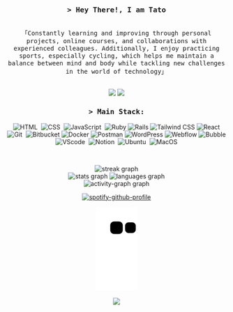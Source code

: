


<!-- Intro  -->
<div align="center">
  <h3>
    <samp>&gt; Hey There!, I am Tato</samp>
  </h3>

  <p> 
    <samp>
      <br>
      「Constantly learning and improving through personal projects, online courses, and collaborations with experienced colleagues. Additionally, I enjoy practicing sports, especially cycling, which helps me maintain a balance between mind and body while tackling new challenges in the world of technology」
      <br><br>
    </samp>
  </p>

  <p>
    <a href="mailto:contato.tatobrito@gmail.com"><img src="https://img.shields.io/badge/-Gmail-%23333?style=for-the-badge&logo=gmail&logoColor=white" target="_blank"></a>
    <a href="https://www.linkedin.com/in/thais-brito-70a405163" target="_blank"><img src="https://img.shields.io/badge/-LinkedIn-%230077B5?style=for-the-badge&logo=linkedin&logoColor=white"  target="_blank"></a>
  </p>

  <h3>
    <samp>&gt; Main Stack:</samp>
  </h3>

  ![HTML](https://img.shields.io/badge/HTML5-E34F26?style=for-the-badge&logo=html5&logoColor=white)&nbsp;
  ![CSS](https://img.shields.io/badge/CSS3-1572B6?style=for-the-badge&logo=css3&logoColor=white)&nbsp;
  ![JavaScript](https://img.shields.io/badge/JavaScript-F7DF1E?style=for-the-badge&logo=javascript&logoColor=black)&nbsp;
  ![Ruby](https://img.shields.io/badge/-Ruby-CC342D?style=for-the-badge&logo=ruby&logoColor=white)
  ![Rails](https://img.shields.io/badge/-Rails-CC0000?style=for-the-badge&logo=ruby-on-rails&logoColor=white)
  ![Tailwind CSS](https://img.shields.io/badge/Tailwind_CSS-38B2AC?style=for-the-badge&logo=tailwind-css&logoColor=white)
  ![React](https://img.shields.io/badge/React-61DAFB?style=for-the-badge&logo=react&logoColor=white)
  ![Git](https://img.shields.io/badge/GIT-E44C30?style=for-the-badge&logo=git&logoColor=white)&nbsp;
  ![Bitbucket](https://img.shields.io/badge/-Bitbucket-0052CC?style=for-the-badge&logo=bitbucket&logoColor=white)
  ![Docker](https://img.shields.io/badge/-Docker-2496ED?style=for-the-badge&logo=docker&logoColor=white)
  ![Postman](https://img.shields.io/badge/-Postman-FF6C37?style=for-the-badge&logo=postman&logoColor=white)
  ![WordPress](https://img.shields.io/badge/-WordPress-21759B?style=for-the-badge&logo=wordpress&logoColor=white)
  ![Webflow](https://img.shields.io/badge/-Webflow-4353FF?style=for-the-badge&logo=webflow&logoColor=white)
  ![Bubble](https://img.shields.io/badge/-Bubble-0077B5?style=for-the-badge&logo=bubble&logoColor=white)
  ![VScode](https://img.shields.io/badge/vscode-4285F4?style=for-the-badge&logo=vscode&logoColor=white)&nbsp;
  ![Notion](https://img.shields.io/badge/Notion-000000?style=for-the-badge&logo=notion&logoColor=white)&nbsp;
  ![Ubuntu](https://img.shields.io/badge/Ubuntu-E95420?style=for-the-badge&logo=ubuntu&logoColor=white)&nbsp;
  ![MacOS](https://img.shields.io/badge/-macOS-000000?style=for-the-badge&logo=apple&logoColor=white)

  <br clear="both">

  <img src="https://streak-stats.demolab.com?user=tatobrito&locale=pt-br&mode=daily&theme=codeSTACKr&hide_border=true&border_radius=5&order=3" height="180" alt="streak graph" /> <br>
  <img src="https://github-readme-stats.vercel.app/api?username=tatobrito&hide_title=true&hide_rank=true&show_icons=true&include_all_commits=true&count_private=true&disable_animations=false&theme=codeSTACKr&locale=pt-br&hide_border=true&order=1" height="130" alt="stats graph" />
  <img src="https://github-readme-stats.vercel.app/api/top-langs?username=tatobrito&locale=pt-br&hide_title=true&layout=compact&card_width=320&langs_count=10&theme=codeSTACKr&hide_border=true&order=2" height="130" alt="languages graph" /> <br>
  <img src="https://github-readme-activity-graph.vercel.app/graph?username=tatobrito&radius=16&theme=elegant&area=true&order=5" height="240" alt="activity-graph graph" />

  [![spotify-github-profile](https://spotify-github-profile.kittinanx.com/api/view?uid=31coj6hf7fkp7rpvdeoo77c2dfjq&cover_image=true&theme=novatorem&show_offline=false&background_color=121212&interchange=false&bar_color=53b14f&bar_color_cover=false)](https://github.com/kittinan/spotify-github-profile)

![snake gif](https://github.com/tatobrito/tatobrito/blob/output/github-contribution-grid-snake.svg)

  [![](https://visitcount.itsvg.in/api?id=tatobrito&icon=0&color=0)](https://visitcount.itsvg.in)
</div>
